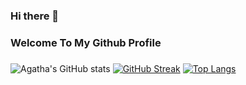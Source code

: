 ### Hi there 👋
### Welcome To My Github Profile
###

![Agatha's GitHub stats](https://github-readme-stats.vercel.app/api?username=agathasenpai&show_icons=true&theme=radical)
[![GitHub Streak](https://github-readme-streak-stats.herokuapp.com?user=agathasenpai&theme=dark&hide_border=true)](https://git.io/streak-stats)
[![Top Langs](https://github-readme-stats.vercel.app/api/top-langs/?username=agathasenpai&layout=compact&theme=radical)](https://github.com/agathasenpai/github-readme-stats)



 



